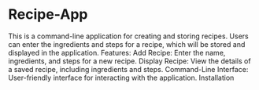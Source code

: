 # Recipe-App
This is a command-line application for creating and storing recipes. Users can enter the ingredients and steps for a recipe, which will be stored and displayed in the application.
Features:
Add Recipe: Enter the name, ingredients, and steps for a new recipe.
Display Recipe: View the details of a saved recipe, including ingredients and steps.
Command-Line Interface: User-friendly interface for interacting with the application.
Installation
